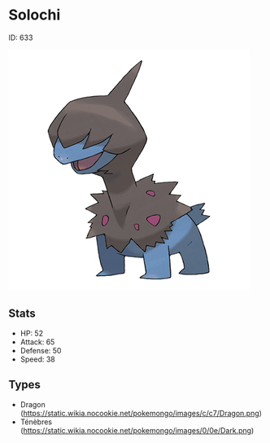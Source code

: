 # Solochi


ID: 633

![](https://raw.githubusercontent.com/PokeAPI/sprites/master/sprites/pokemon/other/official-artwork/633.png "Solochi")

## Stats


 - HP: 52
 - Attack: 65
 - Defense: 50
 - Speed: 38

## Types


 - Dragon (https://static.wikia.nocookie.net/pokemongo/images/c/c7/Dragon.png)
 - Ténèbres (https://static.wikia.nocookie.net/pokemongo/images/0/0e/Dark.png)
